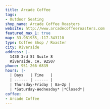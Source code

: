 ```yaml
---
title: Arcade Coffee
tags:
- Outdoor Seating
shop_name: Arcade Coffee Roasters
website: http://www.arcadecoffeeroasters.com
featured_max_1: true
map: 33.981935,-117.343110
type: Coffee Shop / Roaster
city: Riverside
address: |-
  1430 3rd St Suite 8
  Riverside, CA, 92507
phone: 951-266-6839
hours: |-
  | Days   | Time   |
  | ------ | ------ |
  | Thursday-Friday | 8a–2p |
  | *Saturday-Wednesday* |*Closed*|
coffee:
- Arcade Coffee
---
```


